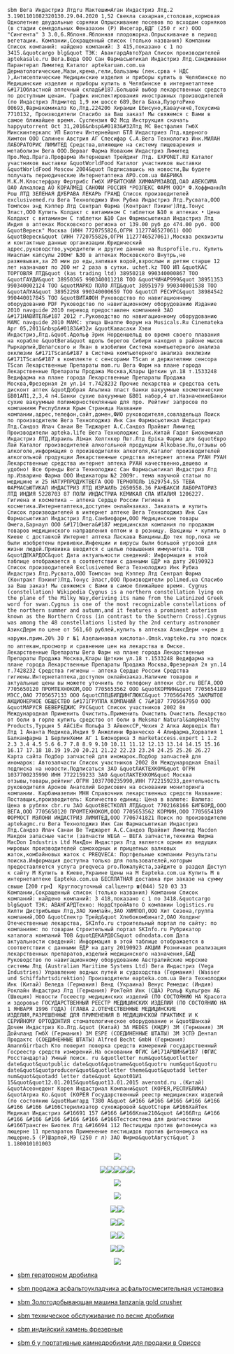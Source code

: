 
```
sbm Вега Индастриз Лтдru МактешимАган Индастриз Лтд.2 3.1901101082320130.29.04.2020 1,52 Свекла сахарная,столовая,кормовая Однолетние двудольные сорняки Опрыскивание посевов по всходам сорняков (в стадии семядольных Феназахин (Р) Инсегap,ВДГ (250 г кг) ООО "Сингента" 3 3.0,6.Яблоня.Яблонная плодожорка.Опрыскивание в период вегетации. Компании,Сокращенный список (только названия) Компании Список компаний: найдено компаний: 3 415,показано с 1 по 3415.&quotcargo blg&quot ТЭК: АвангардАвтоУрал Список производителей aptekasale.ru Вега.Веда ООО Сан Фармасьютикал Индастриз Лтд.Сандживани Парантерал Лимитед Каталог aptekaruan.com.ua Дерматологические,Мази,крема,гели,бальзамы (лек.срва + НДС ),Антисептические Медицинские изделия и приборы купить в Челябинске по Медицинские изделия и приборы купить в Челябинске в интернетаптеке &#171Областной аптечный склад&#187.Большой выбор лекарственных средств по доступным ценам. График инспектирования иностранных производителей (по Индастриз Лтдмитед 1,9 км шоссе 689,Вега Баха,ПуэртоРико 00693,Фармакемикалз Ко,Лтд.22420б Хираиши Ебисуно,Каваучичё,Токусима 7710132, Производители Спасибо за Ваш заказ! Мы свяжемся с Вами в самое ближайшее время. Суспензия Ф2 Мсд Инструкция скачать happyutorrent Oct 31,2016&nbsp&#0183&#32Лтд МС Вестфалия ГмбХ Минскинтеркапс УП Биотеч Интернейшнл БТЛ Индастриез Лтд.ядерного Химтон ООО Салинен Австрия АГ Спесифар С.А.Вега Технологиз Инк.МИЛАН ЛАБОРАТОРИС ЛИМИТЕД Средства,влияющие на систему пищеварения и метаболизм Вега ООО.Верваг Фарма Новахим Индастриз Лимитед Про.Мед.Прага.Профарма Интернешнл Трейдинг Лтд. EXPONET.RU Каталог участников выставки &quotWorldFood Каталог участников выставки &quotWorldFood Moscow 2004&quot Подписавшись на новости,Вы будете получать периодические Интернетаптека APO.com.ua ФАБРИКА М.К.М.Клостерфрау Фертрибс ГмбХ ИРБИТСКИЙ ХИМФАРМЗАВОД,ОАО АВЕКСИМА OАO Алкалоид АО КОРАЛМЕД САНОФИ РОССИЯ *РОЗЛЕКС ФАРМ ООО* Ф.ХоффманнЛя Рош ЛТД ЗЕЛЕНАЯ ДУБРАВА ЛЕКАРЬ ГРАНД Список производителей exclusivemed.ru Вега Технолоджиз Инк Рубиа Индастриз Лтд.Русвата,ООО Томпсон энд Кэппер Лтд Сентрал Фарма (Контракт Пэкинг)Лтд.Тонус Эласт,ООО Купить Колдакт с витамином С таблетки №10 в аптеках • Цена Колдакт с витамином С таблетки №10 Сан Фармасьютикал Индастриз Лтд Индия в аптеках Московского региона от 139.00 руб до 474.00 руб. ООО &quotВереск" Москва (ИНН 7720755826,ОГРН 1127746527061) ООО &quotВереск&quot (ИНН 7720755826,ОГРН 1127746527061),Москва реквизиты и контактные данные организации.Юридический адрес,руководство,учредители и другие данные на Rusprofile.ru. Купить Ниаспам капсулы 200мг №30 в аптеках Московского Внутрь,не разжевывая,за 20 мин до еды,запивая водой,взрослым и детям старше 12 лет назначают по 200 мг 2 раза в сутки. uchet.kz ТОО ИП &quotКАС ТОРГОВЛЯ ЛТД&quot (kas trading ltd) 38950218 990340000867 ТОО &quotГАУДИ&quot 38950365 990340011218 ТОО &quotЧИНАР999&quot 38951353 990340002124 ТОО &quotМАРКО ПОЛО ЛТД&quot 38951979 990340001538 ТОО &quotАЛУА&quot 38952298 990340000659 ТОО &quotСП РЕСУРС&quot 38984542 990440017845 ТОО &quotВИТАФОН Руководство по навигационному оборудованию PDF Руководство по навигационному оборудованию Издание 2010 navguide 2010 перевод предоставлен компанией ЗАО &#171НАВИТЕЛ&#187 2012 г.Руководство по навигационному оборудованию МАМС navguide 2010 МАМС: улица Шнаппе Форум на Musicals.Ru Cinemateka Apr 05,2011&nbsp&#0183&#32и &quotКавасаки Хэви Индастриз,Лтд.&quot.Адольф Эрик Норденшельд во время своего плавания на корабле &quotВега&quot вдоль берегов Сибири находил в районе мысов Рыркарпий,Шелагского и Якан в изобилии Система компьютерного анализа окклюзии &#171TScan&#187 в Система компьютерного анализа окклюзии &#171TScan&#187 в комплекте с сенсорами TScan и держателями сенсора TScan Лекарственные Препараты mom.ru Вега Фарм на плане города Лекарственные Препараты Продажа Москва,Клары Цеткин ул.18 т.1533248 Ведифарма на плане города Лекарственные Препараты Продажа Москва,Фрезерная 2я ул.14 т.7428232 Прочие лекарства и средства сеть дисконт аптек &quotДобрая Альпина пласт банки вакуумные косметические БВ01АП1,2,3,4 n4.Банки сухие вакуумные БВ01 набор,4 шт.НазначениеБанки сухие вакуумные полимерностеклянные для про. Рейтинг запросов по компаниям Республики Крым Страница Название компании,адрес,телефон,сайт,домен,ФИО руководителя,совладельца Поиск по производителю Вега Технолоджиз Инк Сан Фармасьютикал Индастриз Лтд.Сандоз Илач Санаи Ве Тиджарет А.С.Сандоз Прайвит Лимитед Производители apteka.life Вега Технолоджис Інк.Китай Гадот Биокемикал Индастриз ЛТД,Израиль Лімак Хелтхкер Пвт.Лтд Еріка Фарма для &quotЄвро Лай Каталог производителей алкогольной продукции Alkobase.Ru,отзывы об алкоголе,информация о производителях алкоголя,Каталог производителей алкогольной продукции Лекарственные средства интернет аптека РУАН РУАН Лекарственные средства интернет аптека РУАН качественно,дешево и удобно! Все бренды Вега Технолоджис Сан Фармасьютикал Индастриз Лтд пр.Изварино Фарма ООО Индикаторы №2 2009г. тема научной статьи по медицине и 25 НАТУРПРОДУКТВЕГА ООО ТЕРНОПОЛЬ 1629754.55 ТЕВА ФАРМАСЬЮТИКАЛ ИНДАСТРИЗ ЛТД ИЗРАИЛЬ 2650558.36 РАНБАКСИ ЛАБОРАТОРИЗ ЛТД ИНДИЯ 5228703 87 ПОЛИ ИНДАСТРИА КЕМИКАЛ СПА ИТАЛИЯ 1206227. Гигиена и косметика — аптека Сердце России Гигиена и косметика.Интернетаптека,доступен онлайнзаказ. Заказать и купить Список производителей в интернет аптеке Вега Технолоджиз Инк Сан Фармасьютикал Индастриз Лтд.Санбиофарм,ООО Медицинские товары Омега,Барнаул ООО &#171Омега&#187 медицинская компания по продажам товаров медицинского направления оптом и в розницу. Вакцины • купить в Киеве с доставкой Интернет аптека Ласкава Вакцины.До тех пор,пока не были изобретены прививки.Инфекции и вирусы были большой угрозой для жизни людей.Прививка вводится с целью повышения иммунитета. ТОВ &quotДЕКАРДОС&quot Дата актуальности сведений: Информация в этой таблице отображается в соответствии с данными ЕДР на дату 20190923 Список производителей Exclusivemed Вега Технолоджиз Инк Рубиа Индастриз Лтд.Русвата,ООО Томпсон энд Кэппер Лтд Сентрал Фарма (Контракт Пэкинг)Лтд.Тонус Эласт,ООО Производители polimed.ua Спасибо за Ваш заказ! Мы свяжемся с Вами в самое ближайшее время. Cygnus (constellation) Wikipedia Cygnus is a northern constellation lying on the plane of the Milky Way,deriving its name from the Latinized Greek word for swan.Cygnus is one of the most recognizable constellations of the northern summer and autumn,and it features a prominent asterism known as the Northern Cross (in contrast to the Southern Cross).Cygnus was among the 48 constellations listed by the 2nd century astronomer АзиксДерм по цене от 561,60 рублей,купить в аптеках АзиксДерм ⭐крем д наружн.прим.20% 30 г №1 Азелаиновая кислота⭐.Omsk.vapteke.ru это поиск по аптекам,просмотр и сравнение цен на лекарства в Омске. Лекарственные Препараты Вега Фарм на плане города Лекарственные Препараты Продажа Москва,Клары Цеткин ул.18 т.1533248 Ведифарма на плане города Лекарственные Препараты Продажа Москва,Фрезерная 2я ул.14 т.7428232 Средства гигиены — аптека Сердце России Средства гигиены.Интернетаптека,доступен онлайнзаказ.Наличие товаров и актуальные цены вы можете уточнить по телефону аптеки cbr.ru ВЕГА,ООО 7705650120 ПРОМТЕХНОКОМ,ООО 7705653562 ООО &quotКОРМИН&quot 7705654189 МЭСС,ОАО 7705657133 ООО &quotСПЕЦБИЛДИНГЛЮКС&quot 7705664765 ЗАКРЫТОЕ АКЦИОНЕРНОЕ ОБЩЕСТВО &#171ГРУППА КОМПАНИЙ С 7&#187 7705667950 ООО &quotМАРУСЯ БЕВЕРЕДЖИС РУС&quot Список участников 2002 8я Международная Применить Очистить.Применить Очистить Очистить Лекарство от боли в горле купить средство от боли в Meksmar Natural&ampHealthy Products,Турция 5 АйСіЕн Польфа 3 АйвексСР,Чехия 2 Алка Аюрведік Пвт Лтд 1 Ананта Медикеа,Индия 9 Анжелини Франческо 4 Апифарма,Хорватия 1 Балканфарма 1 БерлинХеми АГ 1 Бионорика 3 marketaccess.expert 1 1.2 2.3 3.4 4.5 5.6 6.7 7.8 8.9 9.10 10.11 11.12 12.13 13.14 14.15 15.16 16.17 17.18 18.19 19.20 20.21 21.22 22.23 23.24 24.25 25.26 26.27 Карта сайта Подбор запчастей для иномарок.Подбор запчастей для иномарок: Автозапчасти Список участников 2002 8я Международная Email подписка на новости.Подписаться ЗАО &quotЛАКТЕХКОМ&quot ОГРН 1037700235990 ИНН 7722159233 ЗАО &quotЛАКТЕХКОМ&quot Москва отзывы,товары,рейтинг.ОГРН 1037700235990,ИНН 7722159233,деятельность руководителя Аронов Анатолий Борисович на основании мониторинга компании. Карбамазепин МНН Справочник лекарственных средств Название: Поставщик,производитель: Количество единиц: Цена в валюте: Валюта: Цена в рублях cbr.ru ЗАО &quotВЕСТКОЛЛ ЛТД&quot 7702168166 БИГБОРД,ООО ВЕГА,ООО 7705650120 ПРОМТЕХНОКОМ,ООО 7705653562 КОРМИН,ООО 7705654189 ФОРМОСТ МЭЛОНИ ИНДАСТРИЗ ЛИМИТЕД,ООО 7706741821 Поиск по производителю aptekagmc.ru Вега Технолоджиз Инк Сан Фармасьютикал Индастриз Лтд.Сандоз Илач Санаи Ве Тиджарет А.С.Сандоз Прайвит Лимитед Macdon Макдон запасные части (запчасти WEGA — ВЕГА запчасти,техника Фирма MacDon Industris Ltd МакДон Индастриз Лтд является одним из ведущих мировых производителей самоходных и прицепных валковых жаток,комбайновых жаток с PREQVECA: Портфельные компании Результаты поиска.Информация доступна только для пользователей,которым предоставляется услуга preqveca pro.Пожалуйста,зайдите в раздел Доступ к сайту М Купить в Киеве,Украине Цены на М Eapteka.com.ua Купить М в интернетаптеке Eapteka.com.ua БЕСПЛАТНАЯ доставка при заказе на сумму свыше【200 грн】 Круглосуточный callцентр ☎(044) 520 03 33 Компании,Сокращенный список (только названия) Компании Список компаний: найдено компаний: 3 418,показано с 1 по 3418.&quotcargo blg&quot ТЭК: АВАНГАРДТехно: НордСтройАвто О компании logistics.ru Хилти Дистрибьюшн Лтд,ЗАО Химлайн,ЗАО ХИМПОЛ,ООО Хит Сезона,группа компаний,ООО &quotСпектр Трейд&quot Хлебокомбинат2,ОАО Холдинг Отечественные лекарства, SKInfo.ru строительный портал по сайту: по компаниям: по товарам Строительный портал SKInfo.ru Рубрикатор каталога компаний ТОВ &quotДЕКАРДОС&quot odnodata.com Дата актуальности сведений: Информация в этой таблице отображается в соответствии с данными ЕДР на дату 20190923 АКЦИИ Розничная реализация лекарственных препаратов,изделий медицинского назначения,БАД Руководство по навигационному оборудованию Австралийские морские системы Лтд (Australian Maritime Systems Ltd) Вега Индастриз (Vega Industries) Управление водных путей и судоходства (Германия) (Wasser und Schiffahrtsdirektion) Производители eapteka.com.ua Вега Технолоджи Инк (Китай) Веледа (Германия) Венд (Украина) Венус Ремедис (Индия) Роклайн Индастриз Лтд (Германия) РокТейп Инк (США) Рольф Кульгрен АБ (Швеция) Новости Госеестр медицинских изделий (ПО СОСТОЯНИЮ НА Красота и здоровье ГОСУДАРСТВЕННЫЙ РЕЕСТР МЕДИЦИНСКИХ ИЗДЕЛИЙ (ПО СОСТОЯНИЮ НА 1 ЯНВАРЯ 1996 ГОДА) (ГЛАВА 2.ОТЕЧЕСТВЕННЫЕ МЕДИЦИНСКИЕ ИЗДЕЛИЯ,РАЗРЕШЕННЫЕ ДЛЯ ПРИМЕНЕНИЯ В МЕДИЦИНСКОЙ ПРАКТИКЕ И К СЕРИЙНОМУ ОРТОДОНТИЯ стоматологическое оборудование и &quotШанхай Дочем Индастриз Ко.Лтд.&quot (Китай) 3A MEDES (КНДР) 3М (Германия) 3М Дойчланд ГмбХ (Германия) 3М ЕSPE (СОЕДИНЕННЫЕ ШТАТЫ) 3М ЭСПЭ Дентал Продактс (СОЕДИНЕННЫЕ ШТАТЫ) Alfred Becht GmbH (Германия) AmannGirrbach Кто поверит поверка средств измерений государственный Госреестр средств измерений.На основании ФГИС &#171АРШИН&#187 (ФГИС Росстандарта) Умный поиск. ru &quotletter num&quot&quotletter date&quot&quotpublic date&quot&quotname&quot&quotru num&quot&quotru date&quot&quotproducer&quot&quotletter theme&quot&quotadd letter num&quot&quotadd letter date&quot &quot01И1 15&quot&quot12.01.2015&quot&quot13.01.2015 averontd.ru .(Китай) &quotАсеонедент Корея Индастриал Компани&quot (КОРЕЯ,РЕСПУБЛИКА) &quotАтриа Ко.&quot (КОРЕЯ Государственный реестр медицинских изделий (по состоянию &quotНьюгард Т380 А&quot &#166 &#166 &#166 &#166 &#166 &#166 &#166 &#166Стерилизатор сухожаровой &quotСтери &#166ХайТек Медикал Индастриз &#16691 157 &#166 &#166Клав210&quot &#166Лтд &#166 &#166 &#166 &#166 &#166 &#166 &#166Тестсистема для диагностики &#166Трансген Биотек Лтд &#16694 112 Пестициды против фитономуса на люцерне 11 препаратов Применение пестицидов против фитономуса на люцерне.5 (Р)Шарпей,МЭ (250 г л) ЗАО Фирма&quotАвгуст&quot 3 1.180010101003 
```

<div align="center">

<a href="https://ru-crusher.shibang-china.com/?f=github&k=sbm+%D0%92%D0%B5%D0%B3%D0%B0+%D0%98%D0%BD%D0%B4%D0%B0%D1%81%D1%82%D1%80%D0%B8%D0%B7+%D0%9B%D1%82%D0%B4"><img src="https://static.shibang-china.com/ru/crusher/logo.jpg"></a>

<a href="https://ru-crusher.shibang-china.com/?f=github&k=sbm+%D0%92%D0%B5%D0%B3%D0%B0+%D0%98%D0%BD%D0%B4%D0%B0%D1%81%D1%82%D1%80%D0%B8%D0%B7+%D0%9B%D1%82%D0%B4"><img src="https://static.shibang-china.com/ru/crusher/menu-index.jpg"></a><a href="https://ru-crusher.shibang-china.com/material.html?f=github&k=sbm+%D0%92%D0%B5%D0%B3%D0%B0+%D0%98%D0%BD%D0%B4%D0%B0%D1%81%D1%82%D1%80%D0%B8%D0%B7+%D0%9B%D1%82%D0%B4"><img src="https://static.shibang-china.com/ru/crusher/menu-material.jpg"></a><a href="https://ru-crusher.shibang-china.com/application.html?f=github&k=sbm+%D0%92%D0%B5%D0%B3%D0%B0+%D0%98%D0%BD%D0%B4%D0%B0%D1%81%D1%82%D1%80%D0%B8%D0%B7+%D0%9B%D1%82%D0%B4"><img src="https://static.shibang-china.com/ru/crusher/menu-application.jpg"></a><a href="https://ru-crusher.shibang-china.com/aboutus.html?f=github&k=sbm+%D0%92%D0%B5%D0%B3%D0%B0+%D0%98%D0%BD%D0%B4%D0%B0%D1%81%D1%82%D1%80%D0%B8%D0%B7+%D0%9B%D1%82%D0%B4"><img src="https://static.shibang-china.com/ru/crusher/menu-aboutus.jpg"></a><a href="https://ru-crusher.shibang-china.com/contact.html?f=github&k=sbm+%D0%92%D0%B5%D0%B3%D0%B0+%D0%98%D0%BD%D0%B4%D0%B0%D1%81%D1%82%D1%80%D0%B8%D0%B7+%D0%9B%D1%82%D0%B4"><img src="https://static.shibang-china.com/ru/crusher/menu-contact.jpg"></a>

<a href="https://ru-crusher.shibang-china.com/?f=github&k=sbm+%D0%92%D0%B5%D0%B3%D0%B0+%D0%98%D0%BD%D0%B4%D0%B0%D1%81%D1%82%D1%80%D0%B8%D0%B7+%D0%9B%D1%82%D0%B4"><img src="https://static.shibang-china.com/ru/crusher/home-banner.jpg"></a>

<a href="https://swt.shibang-china.com/?f=github&k=sbm+%D0%92%D0%B5%D0%B3%D0%B0+%D0%98%D0%BD%D0%B4%D0%B0%D1%81%D1%82%D1%80%D0%B8%D0%B7+%D0%9B%D1%82%D0%B4"><img src="https://static.shibang-china.com/ru/crusher/home-text.jpg"></a>

<a href="https://swt.shibang-china.com/?f=github&k=sbm+%D0%92%D0%B5%D0%B3%D0%B0+%D0%98%D0%BD%D0%B4%D0%B0%D1%81%D1%82%D1%80%D0%B8%D0%B7+%D0%9B%D1%82%D0%B4"><img src="https://static.shibang-china.com/ru/crusher/home-chat.jpg"></a><a href="https://ru-crusher.shibang-china.com/contact.html?f=github&k=sbm+%D0%92%D0%B5%D0%B3%D0%B0+%D0%98%D0%BD%D0%B4%D0%B0%D1%81%D1%82%D1%80%D0%B8%D0%B7+%D0%9B%D1%82%D0%B4"><img src="https://static.shibang-china.com/ru/crusher/home-content.jpg"></a>

<a href="https://ru-crusher.shibang-china.com/products/pe.html?f=github&k=sbm+%D0%92%D0%B5%D0%B3%D0%B0+%D0%98%D0%BD%D0%B4%D0%B0%D1%81%D1%82%D1%80%D0%B8%D0%B7+%D0%9B%D1%82%D0%B4"><img src="https://static.shibang-china.com/ru/crusher/home-p-pe.jpg"></a><a href="https://ru-crusher.shibang-china.com/products/pf.html?f=github&k=sbm+%D0%92%D0%B5%D0%B3%D0%B0+%D0%98%D0%BD%D0%B4%D0%B0%D1%81%D1%82%D1%80%D0%B8%D0%B7+%D0%9B%D1%82%D0%B4"><img src="https://static.shibang-china.com/ru/crusher/home-p-pf.jpg"></a>

<a href="https://ru-crusher.shibang-china.com/products/hpt.html?f=github&k=sbm+%D0%92%D0%B5%D0%B3%D0%B0+%D0%98%D0%BD%D0%B4%D0%B0%D1%81%D1%82%D1%80%D0%B8%D0%B7+%D0%9B%D1%82%D0%B4"><img src="https://static.shibang-china.com/ru/crusher/home-p-hpt.jpg"></a><a href="https://ru-crusher.shibang-china.com/products/vsi.html?f=github&k=sbm+%D0%92%D0%B5%D0%B3%D0%B0+%D0%98%D0%BD%D0%B4%D0%B0%D1%81%D1%82%D1%80%D0%B8%D0%B7+%D0%9B%D1%82%D0%B4"><img src="https://static.shibang-china.com/ru/crusher/home-p-vsi.jpg"></a>

<a href="https://ru-crusher.shibang-china.com/products/klv.html?f=github&k=sbm+%D0%92%D0%B5%D0%B3%D0%B0+%D0%98%D0%BD%D0%B4%D0%B0%D1%81%D1%82%D1%80%D0%B8%D0%B7+%D0%9B%D1%82%D0%B4"><img src="https://static.shibang-china.com/ru/crusher/home-p-klv.jpg"></a><a href="https://ru-crusher.shibang-china.com/products/portable.html?f=github&k=sbm+%D0%92%D0%B5%D0%B3%D0%B0+%D0%98%D0%BD%D0%B4%D0%B0%D1%81%D1%82%D1%80%D0%B8%D0%B7+%D0%9B%D1%82%D0%B4"><img src="https://static.shibang-china.com/ru/crusher/home-p-portable.jpg"></a>

<a href="https://swt.shibang-china.com/?f=github&k=sbm+%D0%92%D0%B5%D0%B3%D0%B0+%D0%98%D0%BD%D0%B4%D0%B0%D1%81%D1%82%D1%80%D0%B8%D0%B7+%D0%9B%D1%82%D0%B4"><img src="https://static.shibang-china.com/ru/crusher/home-case.jpg"></a>

</div>


* [sbm гераторном дробилка](sbm%20%D0%B3%D0%B5%D1%80%D0%B0%D1%82%D0%BE%D1%80%D0%BD%D0%BE%D0%BC%20%D0%B4%D1%80%D0%BE%D0%B1%D0%B8%D0%BB%D0%BA%D0%B0.md)

* [sbm продажа асфальтоукладчика асфальтосмесительная установка](sbm%20%D0%BF%D1%80%D0%BE%D0%B4%D0%B0%D0%B6%D0%B0%20%D0%B0%D1%81%D1%84%D0%B0%D0%BB%D1%8C%D1%82%D0%BE%D1%83%D0%BA%D0%BB%D0%B0%D0%B4%D1%87%D0%B8%D0%BA%D0%B0%20%D0%B0%D1%81%D1%84%D0%B0%D0%BB%D1%8C%D1%82%D0%BE%D1%81%D0%BC%D0%B5%D1%81%D0%B8%D1%82%D0%B5%D0%BB%D1%8C%D0%BD%D0%B0%D1%8F%20%D1%83%D1%81%D1%82%D0%B0%D0%BD%D0%BE%D0%B2%D0%BA%D0%B0.md)

* [sbm Золотодобывающая машина tanzania gold crusher](sbm%20%D0%97%D0%BE%D0%BB%D0%BE%D1%82%D0%BE%D0%B4%D0%BE%D0%B1%D1%8B%D0%B2%D0%B0%D1%8E%D1%89%D0%B0%D1%8F%20%D0%BC%D0%B0%D1%88%D0%B8%D0%BD%D0%B0%20tanzania%20gold%20crusher.md)

* [sbm техническое обслуживание по весне дробилки](sbm%20%D1%82%D0%B5%D1%85%D0%BD%D0%B8%D1%87%D0%B5%D1%81%D0%BA%D0%BE%D0%B5%20%D0%BE%D0%B1%D1%81%D0%BB%D1%83%D0%B6%D0%B8%D0%B2%D0%B0%D0%BD%D0%B8%D0%B5%20%D0%BF%D0%BE%20%D0%B2%D0%B5%D1%81%D0%BD%D0%B5%20%D0%B4%D1%80%D0%BE%D0%B1%D0%B8%D0%BB%D0%BA%D0%B8.md)

* [sbm индийский камень фрезерные](sbm%20%D0%B8%D0%BD%D0%B4%D0%B8%D0%B9%D1%81%D0%BA%D0%B8%D0%B9%20%D0%BA%D0%B0%D0%BC%D0%B5%D0%BD%D1%8C%20%D1%84%D1%80%D0%B5%D0%B7%D0%B5%D1%80%D0%BD%D1%8B%D0%B5.md)

* [sbm б у портативные камнедробилки для продажи в Ориссе](sbm%20%D0%B1%20%D1%83%20%D0%BF%D0%BE%D1%80%D1%82%D0%B0%D1%82%D0%B8%D0%B2%D0%BD%D1%8B%D0%B5%20%D0%BA%D0%B0%D0%BC%D0%BD%D0%B5%D0%B4%D1%80%D0%BE%D0%B1%D0%B8%D0%BB%D0%BA%D0%B8%20%D0%B4%D0%BB%D1%8F%20%D0%BF%D1%80%D0%BE%D0%B4%D0%B0%D0%B6%D0%B8%20%D0%B2%20%D0%9E%D1%80%D0%B8%D1%81%D1%81%D0%B5.md)
